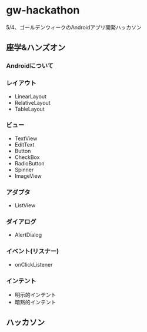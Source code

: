 # gw-hackathon
5/4、ゴールデンウィークのAndroidアプリ開発ハッカソン
## 座学&ハンズオン
### Androidについて
### レイアウト
- LinearLayout
- RelativeLayout
- TableLayout
### ビュー
- TextView
- EditText
- Button
- CheckBox
- RadioButton
- Spinner
- ImageView
### アダプタ
- ListView
### ダイアログ
- AlertDialog
### イベント(リスナー)
- onClickListener
### インテント
- 明示的インテント
- 暗黙的インテント
## ハッカソン
